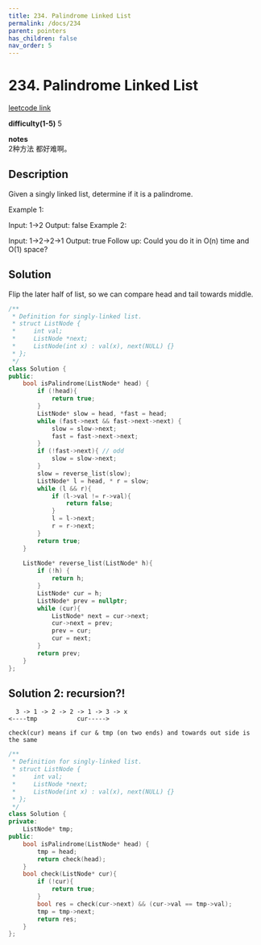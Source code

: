 ```yaml
---
title: 234. Palindrome Linked List
permalink: /docs/234
parent: pointers
has_children: false
nav_order: 5
---
```

# 234. Palindrome Linked List
[leetcode link](https://leetcode.com/problems/palindrome-linked-list/)

**difficulty(1-5)** 
5

**notes**   
2种方法 都好难啊。

## Description
Given a singly linked list, determine if it is a palindrome.

Example 1:

Input: 1->2
Output: false
Example 2:

Input: 1->2->2->1
Output: true
Follow up:
Could you do it in O(n) time and O(1) space?

## Solution
Flip the later half of list, so we can compare head and tail towards middle. 

```c++
/**
 * Definition for singly-linked list.
 * struct ListNode {
 *     int val;
 *     ListNode *next;
 *     ListNode(int x) : val(x), next(NULL) {}
 * };
 */
class Solution {
public:
    bool isPalindrome(ListNode* head) {
        if (!head){
            return true;
        }
        ListNode* slow = head, *fast = head;
        while (fast->next && fast->next->next) {
            slow = slow->next;
            fast = fast->next->next;
        }
        if (!fast->next){ // odd
            slow = slow->next;
        }
        slow = reverse_list(slow);
        ListNode* l = head, * r = slow;
        while (l && r){
            if (l->val != r->val){
                return false;
            }
            l = l->next;
            r = r->next;
        }
        return true;
    }
    
    ListNode* reverse_list(ListNode* h){
        if (!h) {
            return h;
        }
        ListNode* cur = h;
        ListNode* prev = nullptr;
        while (cur){
            ListNode* next = cur->next;
            cur->next = prev;
            prev = cur;
            cur = next;
        }
        return prev;
    }
};
```

## Solution 2: recursion?!
```
  3 -> 1 -> 2 -> 2 -> 1 -> 3 -> x
<----tmp           cur----->

check(cur) means if cur & tmp (on two ends) and towards out side is the same

```

```c++
/**
 * Definition for singly-linked list.
 * struct ListNode {
 *     int val;
 *     ListNode *next;
 *     ListNode(int x) : val(x), next(NULL) {}
 * };
 */
class Solution {
private:
    ListNode* tmp;
public:
    bool isPalindrome(ListNode* head) {
        tmp = head;
        return check(head);
    }
    bool check(ListNode* cur){
        if (!cur){
            return true;
        }
        bool res = check(cur->next) && (cur->val == tmp->val);
        tmp = tmp->next;
        return res;
    }
};
```

<!-- 
Default label
{: .label }

Blue label
{: .label .label-blue }

Stable
{: .label .label-green }

New release
{: .label .label-purple }

Coming soon
{: .label .label-yellow }

Deprecated
{: .label .label-red } -->
